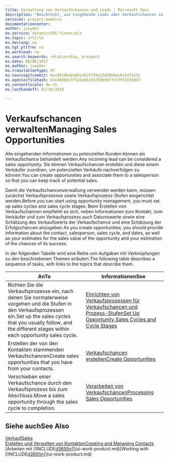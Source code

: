 ```yaml
---
title: Verwaltung von Verkaufschancen und Leads | Microsoft Docs
description: "Beschreibt, wie eingehende Leads oder Verkaufschancen in Finance and Operations, Business edition verwaltet werden und verknüpft sie mit einem Verkäufer, um die potenziellen Verkäufe nachverfolgen zu können."
services: project-madeira
documentationcenter: 
author: jswymer
ms.service: dynamics365-financials
ms.topic: article
ms.devlang: na
ms.tgt_pltfrm: na
ms.workload: na
ms.search.keywords: relationship, prospect
ms.date: 06/06/2017
ms.author: jswymer
ms.translationtype: HT
ms.sourcegitcommit: bec0619be0a65e3625759e13d2866ac615d7513c
ms.openlocfilehash: 67e385b6c3f533ab5c63259b9df7e775f2155897
ms.contentlocale: de-ch
ms.lasthandoff: 01/30/2018

---
```

# <a name="managing-sales-opportunities"></a><span data-ttu-id="92936-103">Verkaufschancen verwalten</span><span class="sxs-lookup"><span data-stu-id="92936-103">Managing Sales Opportunities</span></span>
<span data-ttu-id="92936-104">Alle eingehenden Informationen zu potenziellen Kunden können als Verkaufschance behandelt werden.</span><span class="sxs-lookup"><span data-stu-id="92936-104">Any incoming lead can be considered a sales opportunity.</span></span> <span data-ttu-id="92936-105">Sie können Verkaufschancen erstellen und diese einem Verkäufer zuordnen, um potenziellen Verkäufe nachverfolgen zu können.</span><span class="sxs-lookup"><span data-stu-id="92936-105">You can create opportunities and associate them to a salesperson so that you can keep track of potential sales.</span></span>

<span data-ttu-id="92936-106">Damit die Verkaufschancenverwaltung verwendet werden kann, müssen zunächst Verkaufsprozesse sowie Verkaufsprozess-Stufen eingerichtet werden.</span><span class="sxs-lookup"><span data-stu-id="92936-106">Before you can start using opportunity management, you must set up sales cycles and sales cycle stages.</span></span> <span data-ttu-id="92936-107">Beim Erstellen von Verkaufschancen empfiehlt es sich, neben Informationen zum Kontakt, zum Verkäufer und zum Verkaufsprozess auch Datumswerte sowie eine Schätzung des Verkaufswerts der Verkaufschance und eine Schätzung der Erfolgschancen anzugeben.</span><span class="sxs-lookup"><span data-stu-id="92936-107">As you create opportunities, you should provide information about the contact, salesperson, sales cycle, and dates, as well as your estimates for the sales value of the opportunity and your estimation of the chances of its success.</span></span>

<span data-ttu-id="92936-108">In der folgenden Tabelle wird eine Reihe von Aufgaben mit Verknüpfungen zu den beschriebenen Themen erläutert.</span><span class="sxs-lookup"><span data-stu-id="92936-108">The following table describes a sequence of tasks, with links to the topics that describe them.</span></span>

| <span data-ttu-id="92936-109">An</span><span class="sxs-lookup"><span data-stu-id="92936-109">To</span></span> | <span data-ttu-id="92936-110">Informationen</span><span class="sxs-lookup"><span data-stu-id="92936-110">See</span></span> |
| --- | --- |
| <span data-ttu-id="92936-111">Richten Sie die Verkaufsprozesse ein, nach denen Sie normalerweise vorgehen und die Stufen in den Verkaufsprozessen ein.</span><span class="sxs-lookup"><span data-stu-id="92936-111">Set up the sales cycles that you usually follow, and the different stages within each opportunity sales cycle.</span></span> |[<span data-ttu-id="92936-112">Einrichten von Verkaufsprozessen für Verkaufschancen und Prozess-Stufen</span><span class="sxs-lookup"><span data-stu-id="92936-112">Set Up Opportunity Sales Cycles and Cycle Stages</span></span>](marketing-how-setup-opportunity-sales-cycles-stages.md) |
| <span data-ttu-id="92936-113">Erstellen der von den Kontakten stammenden Verkaufschancen</span><span class="sxs-lookup"><span data-stu-id="92936-113">Create sales opportunities that you have from your contacts.</span></span> |[<span data-ttu-id="92936-114">Verkaufschancen erstellen</span><span class="sxs-lookup"><span data-stu-id="92936-114">Create Opportunities</span></span>](marketing-how-create-opportunities.md) |
| <span data-ttu-id="92936-115">Verschieben einer Verkaufschance durch den Verkaufsprozess bis zum Abschluss.</span><span class="sxs-lookup"><span data-stu-id="92936-115">Move a sales opportunity through the sales cycle to completion.</span></span> |[<span data-ttu-id="92936-116">Verarbeiten von Verkaufschancen</span><span class="sxs-lookup"><span data-stu-id="92936-116">Processing Sales Opportunities</span></span>](marketing-processing-sales-opportunities.md) |

## <a name="see-also"></a><span data-ttu-id="92936-117">Siehe auch</span><span class="sxs-lookup"><span data-stu-id="92936-117">See Also</span></span>
[<span data-ttu-id="92936-118">Verkauf</span><span class="sxs-lookup"><span data-stu-id="92936-118">Sales</span></span>](sales-manage-sales.md)  
[<span data-ttu-id="92936-119">Erstellen und Verwalten von Kontakten</span><span class="sxs-lookup"><span data-stu-id="92936-119">Creating and Managing Contacts</span></span>](marketing-contacts.md)  
<span data-ttu-id="92936-120">[Arbeiten mit [!INCLUDE[d365fin](includes/d365fin_md.md)]](ui-work-product.md)</span><span class="sxs-lookup"><span data-stu-id="92936-120">[Working with [!INCLUDE[d365fin](includes/d365fin_md.md)]](ui-work-product.md)</span></span>

